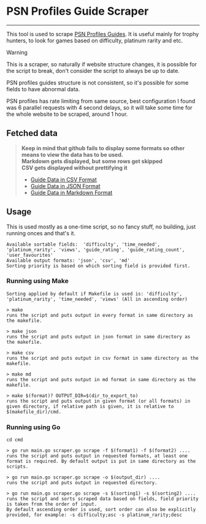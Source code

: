 # PSN Profiles Guide Scraper

----

This tool is used to scrape [PSN Profiles Guides](https://psnprofiles.com/guides/popular). 
It is useful mainly for trophy hunters, to look for games based on difficulty, platinum rarity and etc.

> [!WARNING]
> This is a scraper, so naturally if website structure changes, it is possible for the script to break, don't consider the script to always be up to date.
> 
> PSN profiles guides structure is not consistent, so it's possible for some fields to have abnormal data.
> 
> PSN profiles has rate limiting from same source, best configuration I found was 6 parallel requests with 4 second delays, so it will take some time for the whole website to be scraped, around 1 hour.  

## Fetched data
> **Keep in mind that github fails to display some formats so other means to view the data has to be used.**<br/>
> **Markdown gets displayed, but some rows get skipped**<br/>
> **CSV gets displayed without prettifying it**<br/>
> 
> * [Guide Data in CSV Format](https://github.com/giorgtarkha/psnprofiles-guide-scraper/blob/main/data/guide_data.csv)  
> * [Guide Data in JSON Format](https://github.com/giorgtarkha/psnprofiles-guide-scraper/blob/main/data/guide_data.json)  
> * [Guide Data in Markdown Format](https://github.com/giorgtarkha/psnprofiles-guide-scraper/blob/main/data/guide_data.md)

## Usage

This is used mostly as a one-time script, so no fancy stuff, no building, just running onces and that's it.
```
Available sortable fields:  'difficulty', 'time_needed', 'platinum_rarity', 'views', 'guide_rating', 'guide_rating_count', 'user_favourites'
Available output formats: 'json', 'csv', 'md'
Sorting priority is based on which sorting field is provided first.
```

### Running using Make

```
Sorting applied by default if Makefile is used is: 'difficulty', 'platinum_rarity', 'time_needed', 'views' (All in ascending order)

> make
runs the script and puts output in every format in same directory as the makefile.

> make json
runs the script and puts output in json format in same directory as the makefile.

> make csv
runs the script and puts output in csv format in same directory as the makefile.

> make md
runs the script and puts output in md format in same directory as the makefile.

> make $(format)? OUTPUT_DIR=$(dir_to_export_to)
runs the script and puts output in given format (or all formats) in given directory, if relative path is given, it is relative to $(makefile_dir)/cmd.
```

### Running using Go

```
cd cmd

> go run main.go scraper.go scrape -f $(format1) -f $(format2) ....
runs the script and puts output in requested formats, at least one format is required. By default output is put in same directory as the scripts.

> go run main.go scraper.go scrape -o $(output_dir) ....
runs the script and puts output in requested directory.

> go run main.go scraper.go scrape -s $(sorting1) -s $(sorting2) ....
runs the script and sorts scraped data based on fields, field priority is taken from the order of input.
By default ascending order is used, sort order can also be explicitly provided, for example: -s difficulty;asc -s platinum_rarity;desc
```
